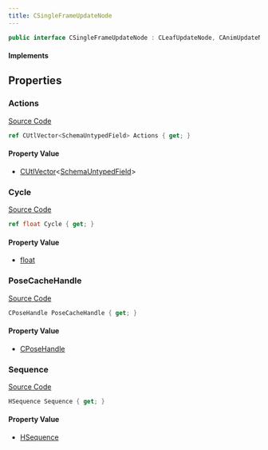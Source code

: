 ```yaml
---
title: CSingleFrameUpdateNode
---
```


```csharp
public interface CSingleFrameUpdateNode : CLeafUpdateNode, CAnimUpdateNodeBase, ISchemaClass<CAnimUpdateNodeBase>, ISchemaClass<CLeafUpdateNode>, ISchemaClass<CSingleFrameUpdateNode>, ISchemaField, ISchemaClass, INativeHandle
```

#### Implements

## Properties

### Actions

[Source Code](https://github.com/swiftly-solution/swiftlys2/blob/main/managed/src/SwiftlyS2.Generated/Schemas/Interfaces/CSingleFrameUpdateNode.cs#L17)

```csharp
ref CUtlVector<SchemaUntypedField> Actions { get; }
```

#### Property Value

- [CUtlVector](/docs/api/-1)<[SchemaUntypedField](/docs/api/shared/schemas/schemauntypedfield)>

### Cycle

[Source Code](https://github.com/swiftly-solution/swiftlys2/blob/main/managed/src/SwiftlyS2.Generated/Schemas/Interfaces/CSingleFrameUpdateNode.cs#L23)

```csharp
ref float Cycle { get; }
```

#### Property Value

- [float](https://learn.microsoft.com/dotnet/api/system.single)

### PoseCacheHandle

[Source Code](https://github.com/swiftly-solution/swiftlys2/blob/main/managed/src/SwiftlyS2.Generated/Schemas/Interfaces/CSingleFrameUpdateNode.cs#L19)

```csharp
CPoseHandle PoseCacheHandle { get; }
```

#### Property Value

- [CPoseHandle](/docs/api/shared/schemadefinitions/cposehandle)

### Sequence

[Source Code](https://github.com/swiftly-solution/swiftlys2/blob/main/managed/src/SwiftlyS2.Generated/Schemas/Interfaces/CSingleFrameUpdateNode.cs#L21)

```csharp
HSequence Sequence { get; }
```

#### Property Value

- [HSequence](/docs/api/shared/schemadefinitions/hsequence)

